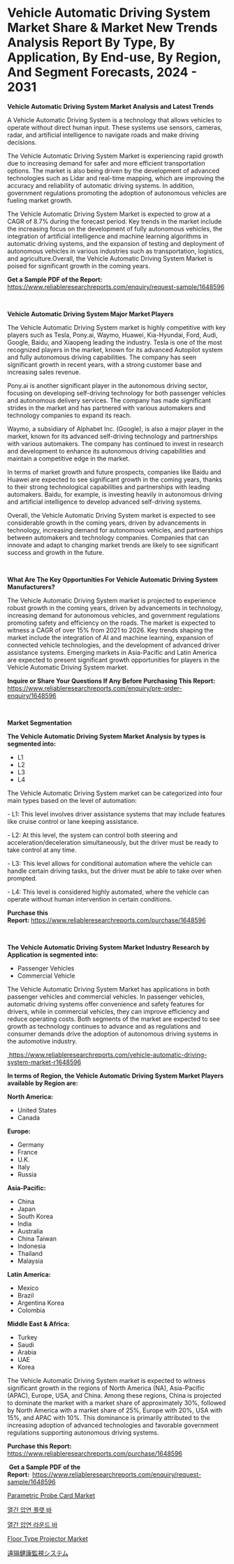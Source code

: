 <p><h1>Vehicle Automatic Driving System Market Share & Market New Trends Analysis Report By Type, By Application, By End-use, By Region, And Segment Forecasts, 2024 - 2031</h1></p><p><strong>Vehicle Automatic Driving System Market Analysis and Latest Trends</strong></p>
<p><p>A Vehicle Automatic Driving System is a technology that allows vehicles to operate without direct human input. These systems use sensors, cameras, radar, and artificial intelligence to navigate roads and make driving decisions.</p><p>The Vehicle Automatic Driving System Market is experiencing rapid growth due to increasing demand for safer and more efficient transportation options. The market is also being driven by the development of advanced technologies such as Lidar and real-time mapping, which are improving the accuracy and reliability of automatic driving systems. In addition, government regulations promoting the adoption of autonomous vehicles are fueling market growth.</p><p>The Vehicle Automatic Driving System Market is expected to grow at a CAGR of 8.7% during the forecast period. Key trends in the market include the increasing focus on the development of fully autonomous vehicles, the integration of artificial intelligence and machine learning algorithms in automatic driving systems, and the expansion of testing and deployment of autonomous vehicles in various industries such as transportation, logistics, and agriculture.Overall, the Vehicle Automatic Driving System Market is poised for significant growth in the coming years.</p></p>
<p><strong>Get a Sample PDF of the Report:&nbsp;</strong> <a href="https://www.reliableresearchreports.com/enquiry/request-sample/1648596">https://www.reliableresearchreports.com/enquiry/request-sample/1648596</a></p>
<p>&nbsp;</p>
<p><strong>Vehicle Automatic Driving System Major Market Players</strong></p>
<p><p>The Vehicle Automatic Driving System market is highly competitive with key players such as Tesla, Pony.ai, Waymo, Huawei, Kia-Hyundai, Ford, Audi, Google, Baidu, and Xiaopeng leading the industry. Tesla is one of the most recognized players in the market, known for its advanced Autopilot system and fully autonomous driving capabilities. The company has seen significant growth in recent years, with a strong customer base and increasing sales revenue.</p><p>Pony.ai is another significant player in the autonomous driving sector, focusing on developing self-driving technology for both passenger vehicles and autonomous delivery services. The company has made significant strides in the market and has partnered with various automakers and technology companies to expand its reach.</p><p>Waymo, a subsidiary of Alphabet Inc. (Google), is also a major player in the market, known for its advanced self-driving technology and partnerships with various automakers. The company has continued to invest in research and development to enhance its autonomous driving capabilities and maintain a competitive edge in the market.</p><p>In terms of market growth and future prospects, companies like Baidu and Huawei are expected to see significant growth in the coming years, thanks to their strong technological capabilities and partnerships with leading automakers. Baidu, for example, is investing heavily in autonomous driving and artificial intelligence to develop advanced self-driving systems.</p><p>Overall, the Vehicle Automatic Driving System market is expected to see considerable growth in the coming years, driven by advancements in technology, increasing demand for autonomous vehicles, and partnerships between automakers and technology companies. Companies that can innovate and adapt to changing market trends are likely to see significant success and growth in the future.</p></p>
<p>&nbsp;</p>
<p><strong>What Are The Key Opportunities For Vehicle Automatic Driving System Manufacturers?</strong></p>
<p><p>The Vehicle Automatic Driving System market is projected to experience robust growth in the coming years, driven by advancements in technology, increasing demand for autonomous vehicles, and government regulations promoting safety and efficiency on the roads. The market is expected to witness a CAGR of over 15% from 2021 to 2026. Key trends shaping the market include the integration of AI and machine learning, expansion of connected vehicle technologies, and the development of advanced driver assistance systems. Emerging markets in Asia-Pacific and Latin America are expected to present significant growth opportunities for players in the Vehicle Automatic Driving System market.</p></p>
<p><strong>Inquire or Share Your Questions If Any Before Purchasing This Report:</strong> <a href="https://www.reliableresearchreports.com/enquiry/pre-order-enquiry/1648596">https://www.reliableresearchreports.com/enquiry/pre-order-enquiry/1648596</a></p>
<p>&nbsp;</p>
<p><strong>Market Segmentation</strong></p>
<p><strong>The Vehicle Automatic Driving System Market Analysis by types is segmented into:</strong></p>
<p><ul><li>L1</li><li>L2</li><li>L3</li><li>L4</li></ul></p>
<p><p>The Vehicle Automatic Driving System market can be categorized into four main types based on the level of automation: </p><p>- L1: This level involves driver assistance systems that may include features like cruise control or lane keeping assistance.</p><p>- L2: At this level, the system can control both steering and acceleration/deceleration simultaneously, but the driver must be ready to take control at any time.</p><p>- L3: This level allows for conditional automation where the vehicle can handle certain driving tasks, but the driver must be able to take over when prompted. </p><p>- L4: This level is considered highly automated, where the vehicle can operate without human intervention in certain conditions.</p></p>
<p><strong>Purchase this Report:&nbsp;</strong><a href="https://www.reliableresearchreports.com/purchase/1648596">https://www.reliableresearchreports.com/purchase/1648596</a></p>
<p>&nbsp;</p>
<p><strong>The Vehicle Automatic Driving System Market Industry Research by Application is segmented into:</strong></p>
<p><ul><li>Passenger Vehicles</li><li>Commercial Vehicle</li></ul></p>
<p><p>The Vehicle Automatic Driving System Market has applications in both passenger vehicles and commercial vehicles. In passenger vehicles, automatic driving systems offer convenience and safety features for drivers, while in commercial vehicles, they can improve efficiency and reduce operating costs. Both segments of the market are expected to see growth as technology continues to advance and as regulations and consumer demands drive the adoption of autonomous driving systems in the automotive industry.</p></p>
<p><a href="https://www.reliableresearchreports.com/vehicle-automatic-driving-system-market-r1648596">&nbsp;https://www.reliableresearchreports.com/vehicle-automatic-driving-system-market-r1648596</a></p>
<p><strong>In terms of Region, the Vehicle Automatic Driving System Market Players available by Region are:</strong></p>
<p>
    <p> <strong> North America: </strong>
        <ul>
            <li>United States</li>
            <li>Canada</li>
        </ul>
        </p> 
    <p> <strong> Europe: </strong>
        <ul>
            <li>Germany</li>
            <li>France</li>
            <li>U.K.</li>
            <li>Italy</li>
            <li>Russia</li>
        </ul>
        </p> 
    <p> <strong> Asia-Pacific: </strong>
        <ul>
            <li>China</li>
            <li>Japan</li>
            <li>South Korea</li>
            <li>India</li>
            <li>Australia</li>
            <li>China Taiwan</li>
            <li>Indonesia</li>
            <li>Thailand</li>
            <li>Malaysia</li>
        </ul>
        </p> 
    <p> <strong> Latin America: </strong>
        <ul>
            <li>Mexico</li>
            <li>Brazil</li>
            <li>Argentina Korea</li>
            <li>Colombia</li>
        </ul>
        </p> 
    <p> <strong> Middle East & Africa: </strong>
        <ul>
            <li>Turkey</li>
            <li>Saudi</li>
            <li>Arabia</li>
            <li>UAE</li>
            <li>Korea</li>
        </ul>
    </p>
    </p>
<p><p>The Vehicle Automatic Driving System market is expected to witness significant growth in the regions of North America (NA), Asia-Pacific (APAC), Europe, USA, and China. Among these regions, China is projected to dominate the market with a market share of approximately 30%, followed by North America with a market share of 25%, Europe with 20%, USA with 15%, and APAC with 10%. This dominance is primarily attributed to the increasing adoption of advanced technologies and favorable government regulations supporting autonomous driving systems.</p></p>
<p><strong>Purchase this Report: </strong><a href="https://www.reliableresearchreports.com/purchase/1648596">https://www.reliableresearchreports.com/purchase/1648596</a></p>
<p>&nbsp;<strong>Get a Sample PDF of the Report:&nbsp;&nbsp;</strong><a href="https://www.reliableresearchreports.com/enquiry/request-sample/1648596">https://www.reliableresearchreports.com/enquiry/request-sample/1648596</a></p>
<p><strong></strong></p>
<p><p><a href="https://issuu.com/reportprime-2/docs/parametric-probe-card-market-size-2030.pptx">Parametric Probe Card Market</a></p><p><a href="https://github.com/raap8632/Market-Research-Report-List-1/blob/main/8090147103745.md">열간 압연 플랫 바</a></p><p><a href="https://github.com/AlbertotDouglas44367/Market-Research-Report-List-2/blob/main/8510821103744.md">열간 압연 라운드 바</a></p><p><a href="https://github.com/Alonsoolds3wq1d81czn8rbol/Market-Research-Report-List-2/blob/main/floor-type-projector-market.md">Floor Type Projector Market</a></p><p><a href="https://github.com/cnnriuez22368/Market-Research-Report-List-2/blob/main/4416444108835.md">遠隔健康監視システム</a></p></p>